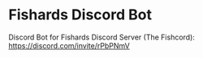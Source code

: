 # Fishards Discord Bot

Discord Bot for Fishards Discord Server (The Fishcord): 
https://discord.com/invite/rPbPNmV
